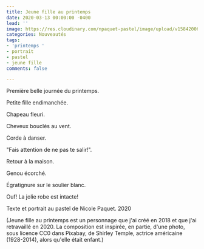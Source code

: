```yaml
---
title: Jeune fille au printemps
date: 2020-03-13 00:00:00 -0400
lead: ''
image: https://res.cloudinary.com/npaquet-pastel/image/upload/v1584200685/Jeune_fille_au_printemps_pastel_2020_q8tbn2.jpg
categories: Nouveautés
tags:
- 'printemps '
- portrait
- pastel
- jeune fille
comments: false

---
```

Première belle journée du printemps.

Petite fille endimanchée.

Chapeau fleuri.

Cheveux bouclés au vent.

Corde à danser.

"Fais attention de ne pas te salir!".

Retour à la maison.

Genou écorché.

Égratignure sur le soulier blanc.

Ouf! La jolie robe est intacte!

Texte et portrait au pastel de Nicole Paquet. 2020

(Jeune fille au printemps est un personnage que j'ai créé en 2018 et que j'ai retravaillé en 2020. La composition est inspirée, en partie, d'une photo, sous licence CC0 dans Pixabay, de Shirley Temple, actrice américaine (1928-2014), alors qu'elle était enfant.)